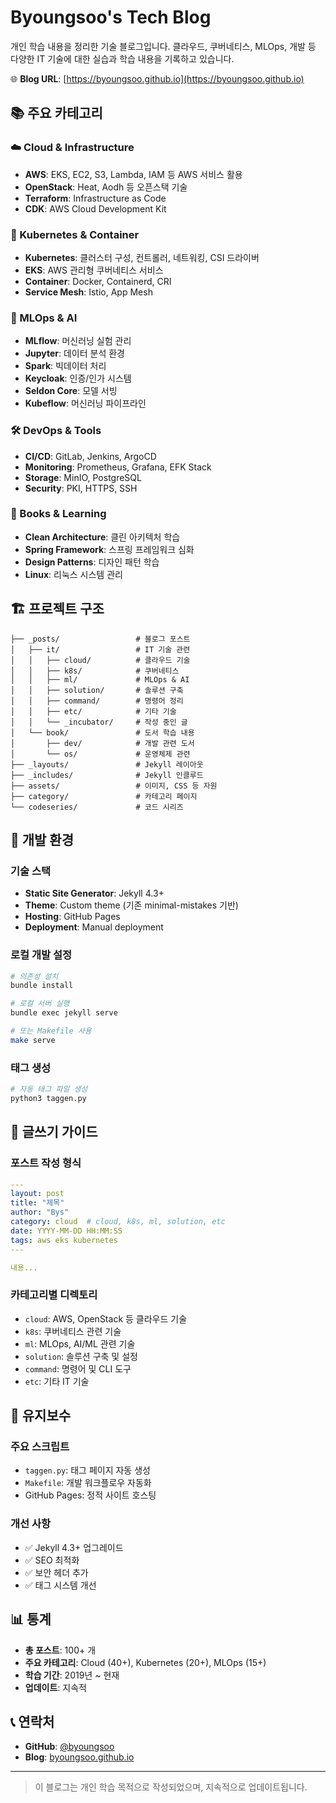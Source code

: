 # Byoungsoo's Tech Blog

개인 학습 내용을 정리한 기술 블로그입니다. 클라우드, 쿠버네티스, MLOps, 개발 등 다양한 IT 기술에 대한 실습과 학습 내용을 기록하고 있습니다.

🌐 **Blog URL**: [https://byoungsoo.github.io](https://byoungsoo.github.io)

## 📚 주요 카테고리

### ☁️ Cloud & Infrastructure
- **AWS**: EKS, EC2, S3, Lambda, IAM 등 AWS 서비스 활용
- **OpenStack**: Heat, Aodh 등 오픈스택 기술
- **Terraform**: Infrastructure as Code
- **CDK**: AWS Cloud Development Kit

### 🚢 Kubernetes & Container
- **Kubernetes**: 클러스터 구성, 컨트롤러, 네트워킹, CSI 드라이버
- **EKS**: AWS 관리형 쿠버네티스 서비스
- **Container**: Docker, Containerd, CRI
- **Service Mesh**: Istio, App Mesh

### 🤖 MLOps & AI
- **MLflow**: 머신러닝 실험 관리
- **Jupyter**: 데이터 분석 환경
- **Spark**: 빅데이터 처리
- **Keycloak**: 인증/인가 시스템
- **Seldon Core**: 모델 서빙
- **Kubeflow**: 머신러닝 파이프라인

### 🛠️ DevOps & Tools
- **CI/CD**: GitLab, Jenkins, ArgoCD
- **Monitoring**: Prometheus, Grafana, EFK Stack
- **Storage**: MinIO, PostgreSQL
- **Security**: PKI, HTTPS, SSH

### 📖 Books & Learning
- **Clean Architecture**: 클린 아키텍처 학습
- **Spring Framework**: 스프링 프레임워크 심화
- **Design Patterns**: 디자인 패턴 학습
- **Linux**: 리눅스 시스템 관리

## 🏗️ 프로젝트 구조

```
├── _posts/                 # 블로그 포스트
│   ├── it/                 # IT 기술 관련
│   │   ├── cloud/          # 클라우드 기술
│   │   ├── k8s/            # 쿠버네티스
│   │   ├── ml/             # MLOps & AI
│   │   ├── solution/       # 솔루션 구축
│   │   ├── command/        # 명령어 정리
│   │   ├── etc/            # 기타 기술
│   │   └── _incubator/     # 작성 중인 글
│   └── book/               # 도서 학습 내용
│       ├── dev/            # 개발 관련 도서
│       └── os/             # 운영체제 관련
├── _layouts/               # Jekyll 레이아웃
├── _includes/              # Jekyll 인클루드
├── assets/                 # 이미지, CSS 등 자원
├── category/               # 카테고리 페이지
└── codeseries/             # 코드 시리즈
```

## 🚀 개발 환경

### 기술 스택
- **Static Site Generator**: Jekyll 4.3+
- **Theme**: Custom theme (기존 minimal-mistakes 기반)
- **Hosting**: GitHub Pages
- **Deployment**: Manual deployment

### 로컬 개발 설정

```bash
# 의존성 설치
bundle install

# 로컬 서버 실행
bundle exec jekyll serve

# 또는 Makefile 사용
make serve
```

### 태그 생성
```bash
# 자동 태그 파일 생성
python3 taggen.py
```

## 📝 글쓰기 가이드

### 포스트 작성 형식
```yaml
---
layout: post
title: "제목"
author: "Bys"
category: cloud  # cloud, k8s, ml, solution, etc
date: YYYY-MM-DD HH:MM:SS
tags: aws eks kubernetes
---

내용...
```

### 카테고리별 디렉토리
- `cloud`: AWS, OpenStack 등 클라우드 기술
- `k8s`: 쿠버네티스 관련 기술
- `ml`: MLOps, AI/ML 관련 기술
- `solution`: 솔루션 구축 및 설정
- `command`: 명령어 및 CLI 도구
- `etc`: 기타 IT 기술

## 🔧 유지보수

### 주요 스크립트
- `taggen.py`: 태그 페이지 자동 생성
- `Makefile`: 개발 워크플로우 자동화
- GitHub Pages: 정적 사이트 호스팅

### 개선 사항
- ✅ Jekyll 4.3+ 업그레이드
- ✅ SEO 최적화
- ✅ 보안 헤더 추가
- ✅ 태그 시스템 개선

## 📊 통계

- **총 포스트**: 100+ 개
- **주요 카테고리**: Cloud (40+), Kubernetes (20+), MLOps (15+)
- **학습 기간**: 2019년 ~ 현재
- **업데이트**: 지속적

## 📞 연락처

- **GitHub**: [@byoungsoo](https://github.com/byoungsoo)
- **Blog**: [byoungsoo.github.io](https://byoungsoo.github.io)

---

> 이 블로그는 개인 학습 목적으로 작성되었으며, 지속적으로 업데이트됩니다.